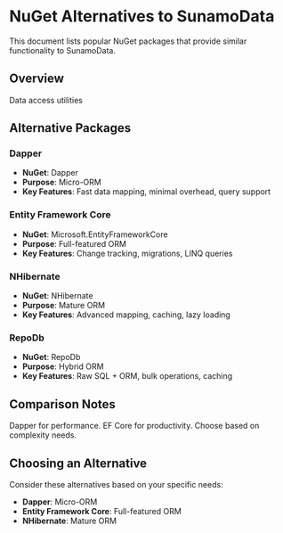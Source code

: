 # NuGet Alternatives to SunamoData

This document lists popular NuGet packages that provide similar functionality to SunamoData.

## Overview

Data access utilities

## Alternative Packages

### Dapper
- **NuGet**: Dapper
- **Purpose**: Micro-ORM
- **Key Features**: Fast data mapping, minimal overhead, query support

### Entity Framework Core
- **NuGet**: Microsoft.EntityFrameworkCore
- **Purpose**: Full-featured ORM
- **Key Features**: Change tracking, migrations, LINQ queries

### NHibernate
- **NuGet**: NHibernate
- **Purpose**: Mature ORM
- **Key Features**: Advanced mapping, caching, lazy loading

### RepoDb
- **NuGet**: RepoDb
- **Purpose**: Hybrid ORM
- **Key Features**: Raw SQL + ORM, bulk operations, caching

## Comparison Notes

Dapper for performance. EF Core for productivity. Choose based on complexity needs.

## Choosing an Alternative

Consider these alternatives based on your specific needs:
- **Dapper**: Micro-ORM
- **Entity Framework Core**: Full-featured ORM
- **NHibernate**: Mature ORM

